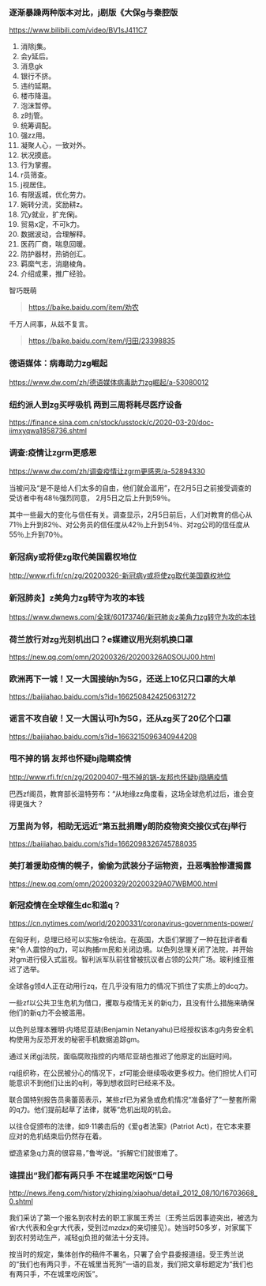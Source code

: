 ### 逐渐暴躁两种版本对比，j剧版《大保g与秦腔版
https://www.bilibili.com/video/BV1sJ411C7

1. 消除j集。
2. 会y延后。
4. 消息gk
5. 银行不挤。
6. 违约延期。
7. 楼市降温。
8. 泡沫暂停。
9. z时j管。
10. 统筹调配。
11. 强zz用。
25. 凝聚人心，一致对外。
12. 状况摸底。
13. 行为掌握。
14. r员筛查。
15. j视居住。
16. 有限返城，优化劳力。
17. 婉转分流，奖励耕z。
18. 冗y就业，扩充保j。
19. 贸易x定，不可k力。
20. 数据波动，合理解释。
21. 医药厂商，喘息回暖。
22. 防护器材，热销创汇。
23. 羁縻气志，消磨棱角。
24. 介绍成果，推广经验。

智巧既萌
>https://baike.baidu.com/item/劝农

千万人间事，从兹不复言。
>https://baike.baidu.com/item/归田/23398835

### 德语媒体：病毒助力zg崛起
https://www.dw.com/zh/德语媒体病毒助力zg崛起/a-53080012

### 纽约派人到zg买呼吸机 两到三周将耗尽医疗设备
https://finance.sina.com.cn/stock/usstock/c/2020-03-20/doc-iimxyqwa1858736.shtml
### 调查:疫情让zgrm更感恩
https://www.dw.com/zh/调查疫情让zgrm更感恩/a-52894330

当被问及“是不是给人们太多的自由，他们就会滥用”，在2月5日之前接受调查的受访者中有48％强烈同意， 2月5日之后上升到59％。

其中一些最大的变化与信任有关。调查显示，2月5日前后，人们对教育的信心从71％上升到82％、对公务员的信任度从42％上升到54％、对zg公司的信任度从55％上升到70％。

### 新冠病y或将使zg取代美国霸权地位
http://www.rfi.fr/cn/zg/20200326-新冠病y或将使zg取代美国霸权地位

### 新冠肺炎】z美角力zg转守为攻的本钱
https://www.dwnews.com/全球/60173746/新冠肺炎z美角力zg转守为攻的本钱

### 荷兰放行对zg光刻机出口？e媒建议用光刻机换口罩
https://new.qq.com/omn/20200326/20200326A0SOUJ00.html

### 欧洲再下一城！又一大国接纳h为5G，还送上10亿只口罩的大单
https://baijiahao.baidu.com/s?id=1662508424250631272

### 谣言不攻自破！又一大国认可h为5G，还从zg买了20亿个口罩
https://baijiahao.baidu.com/s?id=1663215096340944208

### 甩不掉的锅 友邦也怀疑bj隐瞒疫情
http://www.rfi.fr/cn/zg/20200407-甩不掉的锅-友邦也怀疑bj隐瞒疫情

巴西zf阁员，教育部长温特劳布：“从地缘zz角度看，这场全球危机过后，谁会变得更强大？

### 万里尚为邻，相助无远近”第五批捐赠y朗防疫物资交接仪式在j举行
https://baijiahao.baidu.com/s?id=1662098326745788035

### 美打着援助疫情的幌子，偷偷为武装分子运物资，丑恶嘴脸惨遭揭露
https://new.qq.com/omn/20200329/20200329A07WBM00.html

### 新冠疫情在全球催生dc和滥q？
https://cn.nytimes.com/world/20200331/coronavirus-governments-power/

在匈牙利，总理已经可以实施z令统治。在英国，大臣们掌握了一种在批评者看来“令人震惊的q力，可以拘捕rm民和关闭边境。以色列总理关闭了法院，并开始对gm进行侵入式监视。智利派军队前往曾被抗议者占领的公共广场。玻利维亚推迟了选举。

全球各g领d人正在动用行zq，在几乎没有阻力的情况下抓住了实质上的dcq力。

一些zf以公共卫生危机为借口，攫取与疫情无关的新q力，且没有什么措施来确保他们的新q力不会被滥用。

以色列总理本雅明·内塔尼亚胡(Benjamin Netanyahu)已经授权该本g内务安全机构使用为反恐开发的秘密手机数据追踪gm。

通过关闭gj法院，面临腐败指控的内塔尼亚胡也推迟了他原定的出庭时间。

rq组织称，在公民被分心的情况下，zf可能会继续吸收更多权力。他们担忧人们可能意识不到他们让出的q利，等到想收回时已经来不及。

联合国特别报告员奥蕾茵表示，某些zf已为紧急或危机情况“准备好了”一整套所需的q力。他们提前起草了法律，就等“危机出现的机会。

以往仓促颁布的法律，如9·11袭击后的《爱g者法案》(Patriot Act)，在它本来要应对的危机结束后仍然存在着。

塑造紧急q力真的很容易，”鲁岑说。“拆解它们就很难了。

### 谁提出“我们都有两只手 不在城里吃闲饭”口号
http://news.ifeng.com/history/zhiqing/xiaohua/detail_2012_08/10/16703668_0.shtml

我们采访了第一个报名到农村去的职工家属王秀兰（王秀兰后因事迹突出，被选为省r大代表和全gr大代表，受到过mzdzx的亲切接见）。她当时50多岁，对家属下到农村劳动生产，减轻gj负担的做法十分支持。

按当时的规定，集体创作的稿件不署名，只署了会宁县委报道组。受王秀兰说的“我们也有两只手，不在城里当死狗”一语的启发，我们把文章标题定为“我们也有两只手，不在城里吃闲饭”。
